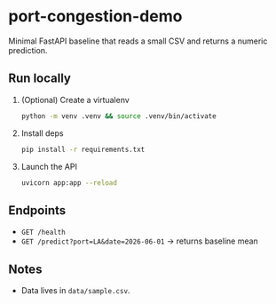 
# port-congestion-demo

Minimal FastAPI baseline that reads a small CSV and returns a numeric prediction.

## Run locally

1. (Optional) Create a virtualenv
   ```bash
   python -m venv .venv && source .venv/bin/activate
   ```
2. Install deps
   ```bash
   pip install -r requirements.txt
   ```
3. Launch the API
   ```bash
   uvicorn app:app --reload
   ```

## Endpoints

- `GET /health`
- `GET /predict?port=LA&date=2026-06-01` → returns baseline mean

## Notes
- Data lives in `data/sample.csv`.
